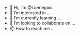 - 👋 Hi, I’m @Luenegois
- 👀 I’m interested in ...
- 🌱 I’m currently learning ...
- 💞️ I’m looking to collaborate on ...
- 📫 How to reach me ...

<!---
Luenegois/Luenegois is a ✨ special ✨ repository because its `README.md` (this file) appears on your GitHub profile.
You can click the Preview link to take a look at your changes.
--->
